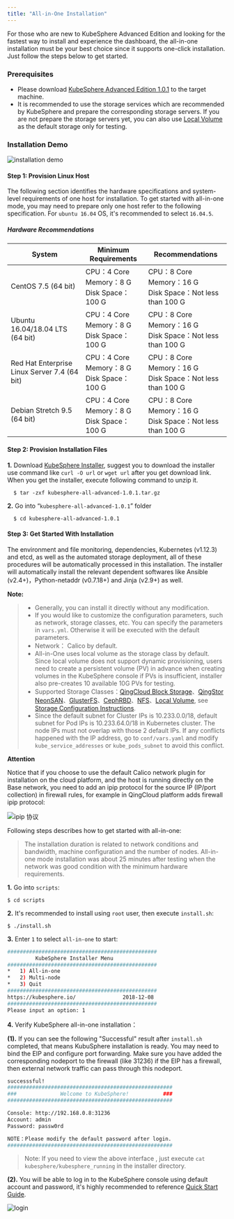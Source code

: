 ```yaml
---
title: "All-in-One Installation"
---
```


For those who are new to KubeSphere Advanced Edition and looking for the fastest way to install and experience the dashboard, the all-in-one installation must be your best choice since it supports one-click installation. Just follow the steps below to get started.

### Prerequisites

- Please download [KubeSphere Advanced Edition 1.0.1](https://kubesphere.io/download/?type=advanced) to the target machine.
- It is recommended to use the storage services which are recommended by KubeSphere and prepare the corresponding storage servers. If you are not prepare the storage servers yet, you can also use [Local Volume](https://kubernetes.io/docs/concepts/storage/volumes/#local) as the default storage only for testing.

### Installation Demo

![installation demo](/all-in-one.svg)

#### Step 1: Provision Linux Host

The following section identifies the hardware specifications and system-level requirements of one host for installation. To get started with all-in-one mode, you may need to prepare only one host refer to the following specification. For `ubuntu 16.04` OS, it's recommended to select `16.04.5`.

##### Hardware Recommendations

| System | Minimum Requirements |  Recommendations |
| --- | --- | --- |
| CentOS 7.5 (64 bit) | CPU：4 Core <br/> Memory：8 G <br/> Disk Space：100 G | CPU：8 Core <br/> Memory：16 G <br/> Disk Space：Not less than 100 G |
| Ubuntu 16.04/18.04 LTS (64 bit) | CPU：4 Core <br/> Memory：8 G <br/> Disk Space：100 G | CPU：8 Core <br/> Memory：16 G <br/> Disk Space：Not less than 100 G  |
| Red Hat Enterprise Linux Server 7.4 (64 bit) | CPU：4 Core <br/> Memory：8 G <br/> Disk Space：100 G | CPU：8 Core <br/> Memory：16 G <br/> Disk Space：Not less than 100 G  |
| Debian Stretch 9.5 (64 bit) | CPU：4 Core <br/> Memory：8 G <br/> Disk Space：100 G | CPU：8 Core <br/> Memory：16 G <br/> Disk Space：Not less than 100 G  |

####  Step 2: Provision Installation Files

**1.**  Download [KubeSphere Installer](https://kubesphere.io/download/?type=advanced), suggest you to download the installer use command like `curl -O url` or `wget url` after you get download link. When you get the installer, execute following command to unzip it. 

```
  $ tar -zxf kubesphere-all-advanced-1.0.1.tar.gz
```

**2.** Go into “`kubesphere-all-advanced-1.0.1`” folder

```
  $ cd kubesphere-all-advanced-1.0.1
```

####  Step 3: Get Started With Installation

The environment and file monitoring, dependencies, Kubernetes (v1.12.3) and etcd, as well as the automated storage deployment, all of these procedures will be automatically processed in this installation. The installer will automatically install the relevant dependent softwares like Ansible (v2.4+)，Python-netaddr (v0.7.18+) and Jinja (v2.9+) as well.

**Note:**

> - Generally, you can install it directly without any modification.
> - If you would like to customize the configuration parameters, such as network, storage classes, etc. You can specify the parameters in  `vars.yml`. Otherwise it will be executed with the default parameters.
> - Network： Calico by default.
> - All-in-One uses local volume as the storage class by default. Since local volume does not support dynamic provisioning, users need to create a persistent volume (PV) in advance when creating volumes in the KubeSphere console if PVs is insufficient, installer also pre-creates 10 available 10G PVs for testing.
> - Supported Storage Classes：[QingCloud Block Storage](https://www.qingcloud.com/products/volume/)、[QingStor NeonSAN](https://docs.qingcloud.com/product/storage/volume/super_high_performance_shared_volume/)、[GlusterFS](https://www.gluster.org/)、[CephRBD](https://ceph.com/)、[NFS](https://kubernetes.io/docs/concepts/storage/volumes/#nfs)、[Local Volume](https://kubernetes.io/docs/concepts/storage/volumes/#local), see [Storage Configuration Instructions](https://docs.kubesphere.io/advanced-v1.0/zh-CN/installation/storage-configuration/).
> - Since the default subnet for Cluster IPs is 10.233.0.0/18, default subnet for Pod IPs is 10.233.64.0/18 in Kubernetes cluster. The node IPs must not overlap with those 2 default IPs. If any conflicts happened with the IP address, go to `conf/vars.yaml` and modify `kube_service_addresses` or `kube_pods_subnet` to avoid this conflict.


**Attention**

Notice that if you choose to use the default Calico network plugin for installation on the cloud platform, and the host is running directly on the Base network, you need to add an ipip protocol for the source IP (IP/port collection) in firewall rules, for example in QingCloud platform adds firewall ipip protocol:

![ipip 协议](/ipip-protocol-en.png)


Following steps describes how to get started with all-in-one:

> The installation duration is related to network conditions and bandwidth, machine configuration and the number of nodes. All-in-one mode installation was about 25 minutes after testing when the network was good condition with the minimum hardware requirements.

**1.** Go into `scripts`:

```
$ cd scripts
```

**2.** It's recommended to install using `root` user, then execute `install.sh`:

```
$ ./install.sh
```

**3.** Enter `1` to select `all-in-one` to start:

```bash
################################################
         KubeSphere Installer Menu
################################################
*   1) All-in-one
*   2) Multi-node
*   3) Quit
################################################
https://kubesphere.io/               2018-12-08
################################################
Please input an option: 1

```

**4.** Verify KubeSphere all-in-one installation：

**(1).** If you can see the following "Successful" result after `install.sh` completed, that means KubuSphere installation is ready. You may need to bind the EIP and configure port forwarding. Make sure you have added the corresponding nodeport to the firewall (like 31236) if the EIP has a firewall, then external network traffic can pass through this nodeport.

```bash
successsful!
#####################################################
###              Welcome to KubeSphere!           ###
#####################################################

Console: http://192.168.0.8:31236
Account: admin
Password: passw0rd

NOTE：Please modify the default password after login.
#####################################################
```
 
> Note: If you need to view the above interface , just execute `cat kubesphere/kubesphere_running` in the installer directory.

**(2).** You will be able to log in to the KubeSphere console using default account and password, it's highly recommended to reference [Quick Start Guide](../../quick-start/quick-start-guide/).

![login](/login-page-en.png)